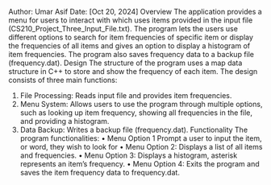 Author: Umar Asif
Date: [Oct 20, 2024]
Overview
The application provides a menu for users to interact with which uses items provided in the input file (CS210_Project_Three_Input_File.txt). The program lets the users use different options to search for item frequencies of specific item or display the frequencies of all items and gives an option to display a histogram of item frequencies. The program also saves frequency data to a backup file (frequency.dat).
Design
The structure of the program uses a map data structure in C++ to store and show the frequency of each item. The design consists of three main functions:
1. File Processing: Reads input file and provides item frequencies.
2. Menu System: Allows users to use the program through multiple options, such as looking up item frequency, showing all frequencies in the file, and providing a histogram.
3. Data Backup: Writes a backup file (frequency.dat).
Functionality
The program functionalities:
• Menu Option 1 Prompt a user to input the item, or word, they wish to look for 
• Menu Option 2: Displays a list of all items and frequencies.
• Menu Option 3: Displays a histogram, asterisk represents an item’s frequency.
• Menu Option 4: Exits the program and saves the item frequency data to frequency.dat.
